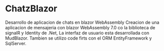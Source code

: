 # ChatzBlazor
Desarrollo de aplicacion de chats en blazor WebAssembly
Creacion de una aplicacion de mensajeria con blazor WebAssembly 7.0
co la biblioteca de signalR y Identity de  .Net, La interfaz de usuario esta desarrollada con MudBlazor.
Tambien se utilizo code firts con el ORM  EntityFramework  y SqlServer.
